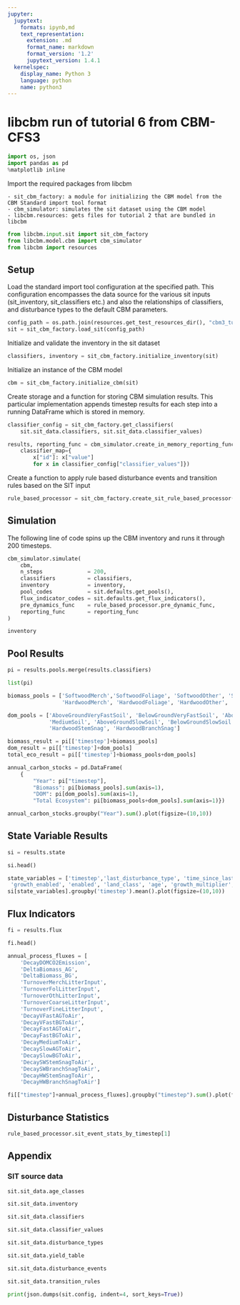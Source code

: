 ```yaml
---
jupyter:
  jupytext:
    formats: ipynb,md
    text_representation:
      extension: .md
      format_name: markdown
      format_version: '1.2'
      jupytext_version: 1.4.1
  kernelspec:
    display_name: Python 3
    language: python
    name: python3
---
```


# libcbm run of tutorial 6 from CBM-CFS3

```python
import os, json
import pandas as pd
%matplotlib inline
```

Import the required packages from libcbm
 
    - sit_cbm_factory: a module for initializing the CBM model from the CBM Standard import tool format
    - cbm_simulator: simulates the sit dataset using the CBM model
    - libcbm.resources: gets files for tutorial 2 that are bundled in libcbm

```python
from libcbm.input.sit import sit_cbm_factory
from libcbm.model.cbm import cbm_simulator
from libcbm import resources
```

## Setup
Load the standard import tool configuration at the specified path.  This configuration encompasses the data source for the various sit inputs (sit_inventory, sit_classifiers etc.) and also the relationships of classifiers, and disturbance types to the default CBM parameters.

```python
config_path = os.path.join(resources.get_test_resources_dir(), "cbm3_tutorial6", "sit_config.json")
sit = sit_cbm_factory.load_sit(config_path)
```

Initialize and validate the inventory in the sit dataset

```python
classifiers, inventory = sit_cbm_factory.initialize_inventory(sit)
```

Initialize an instance of the CBM model

```python
cbm = sit_cbm_factory.initialize_cbm(sit)
```

Create storage and a function for storing CBM simulation results.  This particular implementation appends timestep results for each step into a running DataFrame which is stored in memory.

```python
classifier_config = sit_cbm_factory.get_classifiers(
    sit.sit_data.classifiers, sit.sit_data.classifier_values)

results, reporting_func = cbm_simulator.create_in_memory_reporting_func(
    classifier_map={
        x["id"]: x["value"]
        for x in classifier_config["classifier_values"]})

```

Create a function to apply rule based disturbance events and transition rules based on the SIT input

```python
rule_based_processor = sit_cbm_factory.create_sit_rule_based_processor(sit, cbm)
```

## Simulation
The following line of code spins up the CBM inventory and runs it through 200 timesteps. 

```python
cbm_simulator.simulate(
    cbm,
    n_steps              = 200,
    classifiers          = classifiers,
    inventory            = inventory,
    pool_codes           = sit.defaults.get_pools(),
    flux_indicator_codes = sit.defaults.get_flux_indicators(),
    pre_dynamics_func    = rule_based_processor.pre_dynamic_func,
    reporting_func       = reporting_func
)
```

```python
inventory
```

## Pool Results

```python
pi = results.pools.merge(results.classifiers)
```

```python
list(pi)
```

```python
biomass_pools = ['SoftwoodMerch','SoftwoodFoliage', 'SoftwoodOther', 'SoftwoodCoarseRoots', 'SoftwoodFineRoots',
                 'HardwoodMerch', 'HardwoodFoliage', 'HardwoodOther', 'HardwoodCoarseRoots', 'HardwoodFineRoots']

dom_pools = ['AboveGroundVeryFastSoil', 'BelowGroundVeryFastSoil', 'AboveGroundFastSoil', 'BelowGroundFastSoil',
             'MediumSoil', 'AboveGroundSlowSoil', 'BelowGroundSlowSoil', 'SoftwoodStemSnag', 'SoftwoodBranchSnag',
             'HardwoodStemSnag', 'HardwoodBranchSnag']

biomass_result = pi[['timestep']+biomass_pools]
dom_result = pi[['timestep']+dom_pools]
total_eco_result = pi[['timestep']+biomass_pools+dom_pools]

annual_carbon_stocks = pd.DataFrame(
    {
        "Year": pi["timestep"],
        "Biomass": pi[biomass_pools].sum(axis=1),
        "DOM": pi[dom_pools].sum(axis=1),
        "Total Ecosystem": pi[biomass_pools+dom_pools].sum(axis=1)})

annual_carbon_stocks.groupby("Year").sum().plot(figsize=(10,10))
```

## State Variable Results

```python
si = results.state
```

```python
si.head()
```

```python
state_variables = ['timestep','last_disturbance_type', 'time_since_last_disturbance', 'time_since_land_class_change',
 'growth_enabled', 'enabled', 'land_class', 'age', 'growth_multiplier', 'regeneration_delay']
si[state_variables].groupby('timestep').mean().plot(figsize=(10,10))
```

## Flux Indicators

```python
fi = results.flux
```

```python
fi.head()
```

```python
annual_process_fluxes = [
    'DecayDOMCO2Emission',
    'DeltaBiomass_AG',
    'DeltaBiomass_BG',
    'TurnoverMerchLitterInput',
    'TurnoverFolLitterInput',
    'TurnoverOthLitterInput',
    'TurnoverCoarseLitterInput',
    'TurnoverFineLitterInput',
    'DecayVFastAGToAir',
    'DecayVFastBGToAir',
    'DecayFastAGToAir',
    'DecayFastBGToAir',
    'DecayMediumToAir',
    'DecaySlowAGToAir',
    'DecaySlowBGToAir',
    'DecaySWStemSnagToAir',
    'DecaySWBranchSnagToAir',
    'DecayHWStemSnagToAir',
    'DecayHWBranchSnagToAir']

```

```python
fi[["timestep"]+annual_process_fluxes].groupby("timestep").sum().plot(figsize=(15,10))
```

## Disturbance Statistics

```python
rule_based_processor.sit_event_stats_by_timestep[1]
```

## Appendix


### SIT source data

```python
sit.sit_data.age_classes
```

```python
sit.sit_data.inventory
```

```python
sit.sit_data.classifiers
```

```python
sit.sit_data.classifier_values
```

```python
sit.sit_data.disturbance_types
```

```python
sit.sit_data.yield_table
```

```python
sit.sit_data.disturbance_events
```

```python
sit.sit_data.transition_rules
```

```python
print(json.dumps(sit.config, indent=4, sort_keys=True))
```

```python

```
